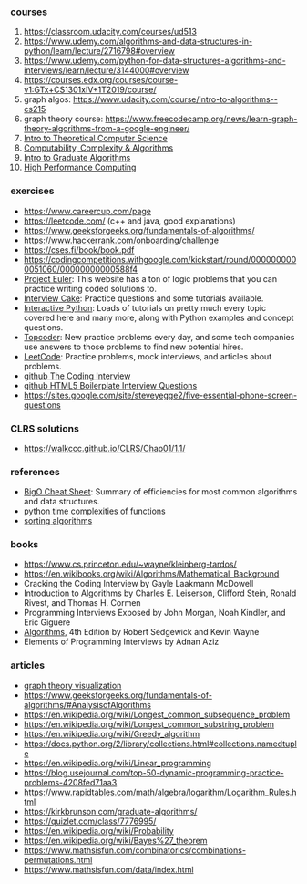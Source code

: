 
### courses
1. https://classroom.udacity.com/courses/ud513
1. https://www.udemy.com/algorithms-and-data-structures-in-python/learn/lecture/2716798#overview
1. https://www.udemy.com/python-for-data-structures-algorithms-and-interviews/learn/lecture/3144000#overview
1. https://courses.edx.org/courses/course-v1:GTx+CS1301xIV+1T2019/course/
1. graph algos: https://www.udacity.com/course/intro-to-algorithms--cs215
1. graph theory course: https://www.freecodecamp.org/news/learn-graph-theory-algorithms-from-a-google-engineer/
1. [Intro to Theoretical Computer Science](https://www.udacity.com/course/intro-to-theoretical-computer-science--cs313)
1. [Computability, Complexity & Algorithms](https://www.udacity.com/course/computability-complexity-algorithms--ud061)
1. [Intro to Graduate Algorithms](https://www.udacity.com/course/introduction-to-graduate-algorithms--ud401)
1. [High Performance Computing](https://www.udacity.com/course/high-performance-computing--ud281)


### exercises
- https://www.careercup.com/page
- https://leetcode.com/ (c++ and java, good explanations)
- https://www.geeksforgeeks.org/fundamentals-of-algorithms/
- https://www.hackerrank.com/onboarding/challenge
- https://cses.fi/book/book.pdf
- https://codingcompetitions.withgoogle.com/kickstart/round/0000000000051060/00000000000588f4
- [Project Euler](https://projecteuler.net/): This website has a ton of logic problems that you can practice writing coded solutions to.
- [Interview Cake](https://www.interviewcake.com/): Practice questions and some tutorials available.
- [Interactive Python](http://interactivepython.org/runestone/static/pythonds/index.html): Loads of tutorials on pretty much every topic covered here and many more, along with Python examples and concept questions.
- [Topcoder](https://www.topcoder.com/): New practice problems every day, and some tech companies use answers to those problems to find new potential hires.
- [LeetCode](https://leetcode.com/): Practice problems, mock interviews, and articles about problems.
- [github The Coding Interview](https://github.com/mre/the-coding-interview)
- [github HTML5 Boilerplate Interview Questions](https://github.com/h5bp/Front-end-Developer-Interview-Questions)
- https://sites.google.com/site/steveyegge2/five-essential-phone-screen-questions

### CLRS solutions
- https://walkccc.github.io/CLRS/Chap01/1.1/

### references
- [BigO Cheat Sheet](http://bigocheatsheet.com/): Summary of efficiencies for most common algorithms and data structures.
- [python time complexities of functions](https://wiki.python.org/moin/TimeComplexity)
- [sorting algorithms](https://en.wikipedia.org/wiki/Sorting_algorithm#Comparison_of_algorithms)

### books
- https://www.cs.princeton.edu/~wayne/kleinberg-tardos/
- https://en.wikibooks.org/wiki/Algorithms/Mathematical_Background
- Cracking the Coding Interview by Gayle Laakmann McDowell
- Introduction to Algorithms by Charles E. Leiserson, Clifford Stein, Ronald Rivest, and Thomas H. Cormen
- Programming Interviews Exposed by John Morgan, Noah Kindler, and Eric Giguere
- [Algorithms](https://algs4.cs.princeton.edu/home/), 4th Edition by Robert Sedgewick and Kevin Wayne
- Elements of Programming Interviews by Adnan Aziz

### articles
- [graph theory visualization](https://d3gt.com/unit.html?k-colorable)
- https://www.geeksforgeeks.org/fundamentals-of-algorithms/#AnalysisofAlgorithms
- https://en.wikipedia.org/wiki/Longest_common_subsequence_problem
- https://en.wikipedia.org/wiki/Longest_common_substring_problem
- https://en.wikipedia.org/wiki/Greedy_algorithm
- https://docs.python.org/2/library/collections.html#collections.namedtuple
- https://en.wikipedia.org/wiki/Linear_programming
- https://blog.usejournal.com/top-50-dynamic-programming-practice-problems-4208fed71aa3
- https://www.rapidtables.com/math/algebra/logarithm/Logarithm_Rules.html
- https://kirkbrunson.com/graduate-algorithms/
- https://quizlet.com/class/7776995/
- https://en.wikipedia.org/wiki/Probability 
- https://en.wikipedia.org/wiki/Bayes%27_theorem 
- https://www.mathsisfun.com/combinatorics/combinations-permutations.html 
- https://www.mathsisfun.com/data/index.html 

